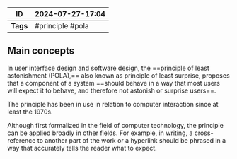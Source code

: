 
| ID       | 2024-07-27-17:04 |
| -------- | ---------------- |
| **Tags** | #principle #pola |
## Main concepts

In user interface design and software design, the ==principle of least astonishment (POLA),== also known as principle of least surprise, proposes that a component of a system ==should behave in a way that most users will expect it to behave, and therefore not astonish or surprise users==. 

The principle has been in use in relation to computer interaction since at least the 1970s.

Although first formalized in the field of computer technology, the principle can be applied broadly in other fields. For example, in writing, a cross-reference to another part of the work or a hyperlink should be phrased in a way that accurately tells the reader what to expect.
